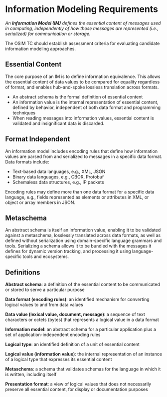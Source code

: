 # Information Modeling Requirements
*An **Information Model (IM)** defines the essential content of messages used in computing,
independently of how those messages are represented (i.e., serialized) for communication or storage.*

The OSIM TC should establish assessment criteria for evaluating candidate
information modeling approaches.

## Essential Content 
The core purpose of an IM is to define information equivalence. This allows the essential content
of data values to be compared for equality regardless of format, and enables hub-and-spoke
lossless translation across formats. 
* An abstract schema is the formal definition of essential content 
* An information value is the internal representation of essential content, defined by behavior,
independent of both data format and programming techniques 
* When reading messages into information values, essential content is validated and insignificant
data is discarded. 

## Format Independent 
An information model includes encoding rules that define how information values are parsed from
and serialized to messages in a specific data format. Data formats include:
* Text-based data languages, e.g., XML, JSON 
* Binary data languages, e.g., CBOR, Protobuf 
* Schemaless data structures, e.g., IP packets 

Encoding rules may define more than one data format for a specific data language,
e.g., fields represented as elements or attributes in XML, or object or array members in JSON. 

## Metaschema 
An abstract schema is itself an information value, enabling it to be validated against
a metaschema, losslessly translated across data formats, as well as defined without
serialization using domain-specific language grammars and tools.
Serializing a schema allows it to be bundled with the messages it defines for dynamic
version tracking, and processing it using language-specific tools and ecosystems.

## Definitions 
**Abstract schema**: a definition of the essential content to be communicated or stored
to serve a particular purpose 

**Data format (encoding rules)**: an identified mechanism for converting logical values
to and from data values 

**Data value (lexical value, document, message)**: a sequence of text characters or octets (bytes)
that represents a logical value in a data format 

**Information model**: an abstract schema for a particular application plus a set of
application-independent encoding rules 

**Logical type**: an identified definition of a unit of essential content 

**Logical value (information value)**: the internal representation of an instance of
a logical type that expresses its essential content 

**Metaschema**: a schema that validates schemas for the language in which it is written, including itself 

**Presentation format**: a view of logical values that does not necessarily preserve
all essential content, for display or documentation purposes
